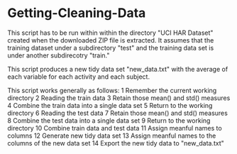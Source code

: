 # Getting-Cleaning-Data
This script has to be run within within the directory "UCI HAR Dataset" created
when the downloaded ZIP file is extracted. It assumes that the training dataset 
under a subdirectory "test" and the training data set is under another subdirecotry
"train."

This script produces a new tidy data set "new_data.txt" with the average of each variable for each activity and each subject.

This script works generally as follows:
1 Remember the current working directory
2 Reading the train data
3 Retain those mean() and std() measures
4 Combine the train data into a single data set
5 Return to the working directory
6 Reading the test data
7 Retain those mean() and std() measures
8 Combine the test data into a single data set
9 Return to the working directory
10 Combine train data and test data
11 Assign meanful names to columns
12 Generate new tidy data set
13 Assign meanful names to the columns of the new data set
14 Export the new tidy data to "new_data.txt"
